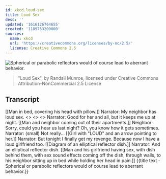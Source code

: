 ```yaml
---
id: xkcd.loud-sex
title: Loud Sex
desc: ''
updated: '1616126764655'
created: '1189753200000'
sources:
  name: xkcd
  url: 'https://creativecommons.org/licenses/by-nc/2.5/'
  license: Creative Commons 2.5
---
```

![Spherical or parabolic reflectors would of course lead to aberrant behavior.](https://imgs.xkcd.com/comics/loud_sex.png)
> "Loud Sex", by Randall Munroe, licensed under Creative Commons Attribution-NonCommercial 2.5 License

## Transcript
[[Man in bed, covering his head with pillow.]]
Narrator: My neighbor has loud sex.
<<OHHHHH>>
<<GASP>>
<<AAAAAAA>>
Narrator: Good for her and all, but it keeps me up at night.
[[Man and neighbor coming out of their apartments.]]
Neighbor: Sorry, could you hear us last night? Oh, you know how it gets sometimes.
Narrator: (small) Not really...
[[Girl with "LOUD" and an arrow pointing to her.]]
Narrator: But tonight I finally get my revenge. Because now I have a loud girlfriend too.
[[Diagram of an elliptical reflector dish.]]
Narrator: And an elliptical reflector dish.
[[Man and his girlfriend having sex, with dish behind them, with sex sound effects coming off the dish, through walls, to his neighbor sitting up in bed while holding her head in pain.]]
{{title text - Spherical or parabolic reflectors would of course lead to aberrant behavior.}}
